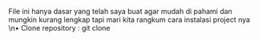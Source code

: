 File ini hanya dasar yang telah saya buat agar mudah di pahami dan mungkin kurang lengkap tapi mari kita rangkum cara instalasi project nya 
\n• Clone repository : git clone
